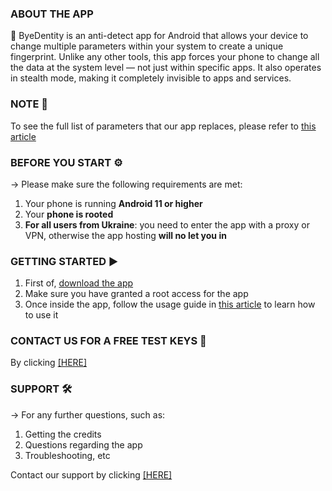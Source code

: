 ### ABOUT THE APP

📱 ByeDentity is an anti-detect app for Android that allows your device to change multiple parameters within your system to create a unique fingerprint.
Unlike any other tools, this app forces your phone to change all the data at the system level — not just within specific apps.
It also operates in stealth mode, making it completely invisible to apps and services.

### NOTE 📖
To see the full list of parameters that our app replaces, please refer to [this article](https://telegra.ph/About-The-App-06-30)

### BEFORE YOU START ⚙️
→ Please make sure the following requirements are met:
1. Your phone is running **Android 11 or higher**
2. Your **phone is rooted**
3. **For all users from Ukraine**: you need to enter the app with a proxy or VPN, otherwise the app hosting **will no let you in**

### GETTING STARTED ▶️ 

1. First of, [download the app](https://t.me/ByeDentityOfficial/26)
2.  Make sure you have granted a root access for the app
3. Once inside the app, follow the usage guide in [this article](https://mega.nz/file/T1IwFKyT#5akf8mN3yF-m0G0xe6Nh9la9fMUT_pxHeF4hKlfPRZg) to learn how to use it 

### CONTACT US FOR A FREE TEST KEYS 🔑
By clicking [[HERE]](https://t.me/ByeDentitySupport)

### SUPPORT 🛠
→ For any further questions, such as: 
1. Getting the credits 
2. Questions regarding the app
3. Troubleshooting, etc

Contact our support by clicking [[HERE]](https://t.me/ByeDentitySupport)
